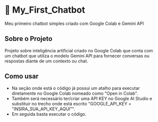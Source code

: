 # 🤖 My_First_Chatbot
Meu primeiro chatbot simples criado com Google Colab e Gemini API

## Sobre o Projeto
Projeto sobre inteligência artificial criado no Google Colab que conta com um chatbot que utiliza o modelo Gemini API para fornecer conversas ou respostas diante de um contexto ou chat.

## Como usar
- Na seção onde está o código já possui um atalho para executar diretamente no Google Colab nomeado como "Open in Colab".
- Também será necessário ter/criar uma API KEY no Google AI Studio e substituir no trecho onde está escrito "GOOGLE_API_KEY = "INSIRA_SUA_API_KEY_AQUI"".
- Em seguida basta executar o código.

